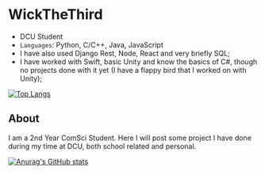 
# WickTheThird

- DCU Student
- `Languages`: Python, C/C++, Java, JavaScript
- I have also used Django Rest, Node, React and very briefly SQL;
- I have worked with Swift, basic Unity and know the basics of C#, though no projects done with it yet (I have a flappy bird that I worked on with Unity);

[![Top Langs](https://github-readme-stats-git-masterrstaa-rickstaa.vercel.app/api/top-langs/?username=WickTheThird)](https://github.com/anuraghazra/github-readme-stats)

## About

I am a 2nd Year ComSci Student. Here I will post some project I have done during my time at DCU, both school related and personal.

[![Anurag's GitHub stats](https://github-readme-stats.vercel.app/api?username=WickTheThird)](https://github.com/anuraghazra/github-readme-stats)
